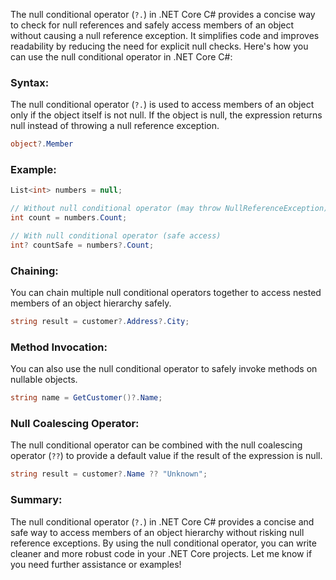 The null conditional operator (`?.`) in .NET Core C# provides a concise way to check for null references and safely access members of an object without causing a null reference exception. It simplifies code and improves readability by reducing the need for explicit null checks. Here's how you can use the null conditional operator in .NET Core C#:

### Syntax:

The null conditional operator (`?.`) is used to access members of an object only if the object itself is not null. If the object is null, the expression returns null instead of throwing a null reference exception.

```csharp
object?.Member
```

### Example:

```csharp
List<int> numbers = null;

// Without null conditional operator (may throw NullReferenceException)
int count = numbers.Count;

// With null conditional operator (safe access)
int? countSafe = numbers?.Count;
```

### Chaining:

You can chain multiple null conditional operators together to access nested members of an object hierarchy safely.

```csharp
string result = customer?.Address?.City;
```

### Method Invocation:

You can also use the null conditional operator to safely invoke methods on nullable objects.

```csharp
string name = GetCustomer()?.Name;
```

### Null Coalescing Operator:

The null conditional operator can be combined with the null coalescing operator (`??`) to provide a default value if the result of the expression is null.

```csharp
string result = customer?.Name ?? "Unknown";
```

### Summary:

The null conditional operator (`?.`) in .NET Core C# provides a concise and safe way to access members of an object hierarchy without risking null reference exceptions. By using the null conditional operator, you can write cleaner and more robust code in your .NET Core projects. Let me know if you need further assistance or examples!